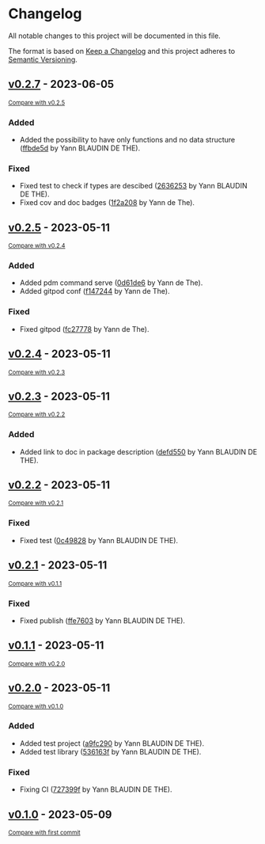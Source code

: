 # Changelog

All notable changes to this project will be documented in this file.

The format is based on [Keep a Changelog](http://keepachangelog.com/en/1.0.0/)
and this project adheres to [Semantic Versioning](http://semver.org/spec/v2.0.0.html).

<!-- insertion marker -->
## [v0.2.7](https://gitlab.com/ydethe/pikendus-backend/tags/v0.2.7) - 2023-06-05

<small>[Compare with v0.2.5](https://gitlab.com/ydethe/pikendus-backend/compare/v0.2.5...v0.2.7)</small>

### Added

- Added the possibility to have only functions and no data structure ([ffbde5d](https://gitlab.com/ydethe/pikendus-backend/commit/ffbde5dcccef4a2421fbc5d2adea61a6365ee433) by Yann BLAUDIN DE THE).

### Fixed

- Fixed test to check if types are descibed ([2636253](https://gitlab.com/ydethe/pikendus-backend/commit/263625398ffd0a251336ceb5ebcf12fad6dc3548) by Yann BLAUDIN DE THE).
- Fixed cov and doc badges ([1f2a208](https://gitlab.com/ydethe/pikendus-backend/commit/1f2a2089b88fb8614b6f636bb6c9e64e63f1eed3) by Yann de The).

## [v0.2.5](https://gitlab.com/ydethe/pikendus-backend/tags/v0.2.5) - 2023-05-11

<small>[Compare with v0.2.4](https://gitlab.com/ydethe/pikendus-backend/compare/v0.2.4...v0.2.5)</small>

### Added

- Added pdm command serve ([0d61de6](https://gitlab.com/ydethe/pikendus-backend/commit/0d61de60d25866629e6660a1af2f19efcc19aa38) by Yann de The).
- Added gitpod conf ([f147244](https://gitlab.com/ydethe/pikendus-backend/commit/f147244e16212712b8ef59d68bc01c5bcf583cb2) by Yann de The).

### Fixed

- Fixed gitpod ([fc27778](https://gitlab.com/ydethe/pikendus-backend/commit/fc27778f47268579f4e45071ca2b7bea4e93ac83) by Yann de The).

## [v0.2.4](https://gitlab.com/ydethe/pikendus-backend/tags/v0.2.4) - 2023-05-11

<small>[Compare with v0.2.3](https://gitlab.com/ydethe/pikendus-backend/compare/v0.2.3...v0.2.4)</small>

## [v0.2.3](https://gitlab.com/ydethe/pikendus-backend/tags/v0.2.3) - 2023-05-11

<small>[Compare with v0.2.2](https://gitlab.com/ydethe/pikendus-backend/compare/v0.2.2...v0.2.3)</small>

### Added

- Added link to doc in package description ([defd550](https://gitlab.com/ydethe/pikendus-backend/commit/defd55083b51e4c061ebdd6e1de099f46d6d0046) by Yann BLAUDIN DE THE).

## [v0.2.2](https://gitlab.com/ydethe/pikendus-backend/tags/v0.2.2) - 2023-05-11

<small>[Compare with v0.2.1](https://gitlab.com/ydethe/pikendus-backend/compare/v0.2.1...v0.2.2)</small>

### Fixed

- Fixed test ([0c49828](https://gitlab.com/ydethe/pikendus-backend/commit/0c49828cf5313a5a5200923877866fccf676c719) by Yann BLAUDIN DE THE).

## [v0.2.1](https://gitlab.com/ydethe/pikendus-backend/tags/v0.2.1) - 2023-05-11

<small>[Compare with v0.1.1](https://gitlab.com/ydethe/pikendus-backend/compare/v0.1.1...v0.2.1)</small>

### Fixed

- Fixed publish ([ffe7603](https://gitlab.com/ydethe/pikendus-backend/commit/ffe7603fa65c709992360fac6a75f90ec024f98a) by Yann BLAUDIN DE THE).

## [v0.1.1](https://gitlab.com/ydethe/pikendus-backend/tags/v0.1.1) - 2023-05-11

<small>[Compare with v0.2.0](https://gitlab.com/ydethe/pikendus-backend/compare/v0.2.0...v0.1.1)</small>

## [v0.2.0](https://gitlab.com/ydethe/pikendus-backend/tags/v0.2.0) - 2023-05-11

<small>[Compare with v0.1.0](https://gitlab.com/ydethe/pikendus-backend/compare/v0.1.0...v0.2.0)</small>

### Added

- Added test project ([a9fc290](https://gitlab.com/ydethe/pikendus-backend/commit/a9fc2908422e6cd6307c7208ca186f4c814c0924) by Yann BLAUDIN DE THE).
- Added test library ([536163f](https://gitlab.com/ydethe/pikendus-backend/commit/536163f75cbbff152cb02fbe60e4928fcdefff8a) by Yann BLAUDIN DE THE).

### Fixed

- Fixing CI ([727399f](https://gitlab.com/ydethe/pikendus-backend/commit/727399f4541bf40cbc6f76409dcb3e6fcd46cdd7) by Yann BLAUDIN DE THE).

## [v0.1.0](https://gitlab.com/ydethe/pikendus-backend/tags/v0.1.0) - 2023-05-09

<small>[Compare with first commit](https://gitlab.com/ydethe/pikendus-backend/compare/2beaf2ed21a6316c23d249f6a9ee98e5f0c47748...v0.1.0)</small>

